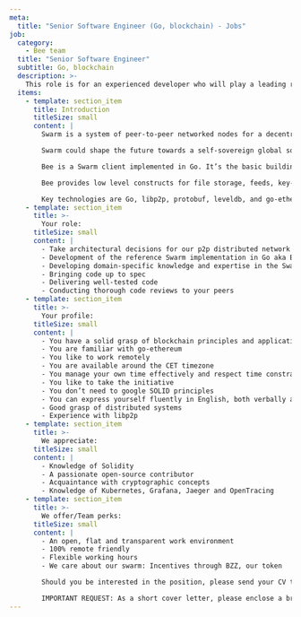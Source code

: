 ```yaml
---
meta:
  title: "Senior Software Engineer (Go, blockchain) - Jobs"
job:
  category:
    - Bee team
  title: "Senior Software Engineer"
  subtitle: Go, blockchain
  description: >-
    This role is for an experienced developer who will play a leading role in the development of the Bee client. You'll need a solid blockchain foundation, the ability to make high level architectural decisions, have experience with libp2p, go-ethereum, and be well versed in cryptography and distributed systems.
  items:
    - template: section_item
      title: Introduction
      titleSize: small
      content: |
        Swarm is a system of peer-to-peer networked nodes for a decentralised storage and communication service. 

        Swarm could shape the future towards a self-sovereign global society and permissionless open markets. On Swarm, applications run autonomously yet securely in a planetary-scale deployment and execution environment.

        Bee is a Swarm client implemented in Go. It’s the basic building block for the Swarm Network. 

        Bee provides low level constructs for file storage, feeds, key-value stores and untraceable communication, through solid, well-tested code delivered in an agile manner.

        Key technologies are Go, libp2p, protobuf, leveldb, and go-ethereum, as well as various cryptographic libraries. 
    - template: section_item
      title: >-
        Your role:
      titleSize: small
      content: |
        - Take architectural decisions for our p2p distributed network
        - Development of the reference Swarm implementation in Go aka Bee
        - Developing domain-specific knowledge and expertise in the Swarm incentive layer implementation
        - Bringing code up to spec
        - Delivering well-tested code
        - Conducting thorough code reviews to your peers
    - template: section_item
      title: >-
        Your profile:
      titleSize: small
      content: |
        - You have a solid grasp of blockchain principles and application design considerations
        - You are familiar with go-ethereum 
        - You like to work remotely
        - You are available around the CET timezone
        - You manage your own time effectively and respect time constraints
        - You like to take the initiative
        - You don’t need to google SOLID principles 
        - You can express yourself fluently in English, both verbally and in writing
        - Good grasp of distributed systems
        - Experience with libp2p
    - template: section_item
      title: >-
        We appreciate:
      titleSize: small
      content: |
        - Knowledge of Solidity
        - A passionate open-source contributor
        - Acquaintance with cryptographic concepts
        - Knowledge of Kubernetes, Grafana, Jaeger and OpenTracing
    - template: section_item
      title: >-
        We offer/Team perks:
      titleSize: small
      content: |
        - An open, flat and transparent work environment
        - 100% remote friendly
        - Flexible working hours
        - We care about our swarm: Incentives through BZZ, our token

        Should you be interested in the position, please send your CV to [talent@ethswarm.org](talent@ethswarm.org "talent@ethswarm.org")

        IMPORTANT REQUEST: As a short cover letter, please enclose a brief summary of your relevant experience with us. We're particularly interested in hearing about your background with distributed architectures, p2p systems, and ideally blockchain.
---
```

